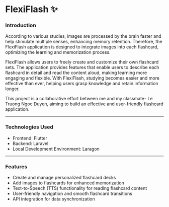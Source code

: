 <h1> FlexiFlash ✨</h1>

<h3>Introduction</h3>
<p>According to various studies, images are processed by the brain faster and help stimulate multiple senses, enhancing memory retention. Therefore, the FlexiFlash application is designed to integrate images into each flashcard, optimizing the learning and memorization process. 
</p>

<p>FlexiFlash allows users to freely create and customize their own flashcard sets. The application provides features that enable users to describe each flashcard in detail and read the content aloud, making learning more engaging and flexible. With FlexiFlash, studying becomes easier and more effective than ever, helping users grasp knowledge and retain information longer. 
</p>

<p> This project is a collaborative effort between me and my classmate- Le Truong Ngoc Duyen, aiming to build an effective and user-friendly flashcard application.</p>

<hr>

<h3>Technologies Used</h3>
<ul> 
    <li>Frontend: Flutter </li>
    <li>Backend: Laravel</li>
    <li>Local Development Environment: Laragon</li>
</ul>

<hr>

<h3>Features</h3>
<ul> 
    <li>Create and manage personalized flashcard decks </li>
    <li>Add images to flashcards for enhanced memorization </li>
    <li>Text-to-Speech (TTS) functionality for reading flashcard content </li>
    <li>User-friendly navigation and smooth flashcard transitions </li>
    <li>API integration for data synchronization </li>
</ul>
